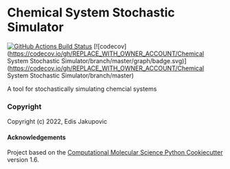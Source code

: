 Chemical System Stochastic Simulator
==============================
[//]: # (Badges)
[![GitHub Actions Build Status](https://github.com/REPLACE_WITH_OWNER_ACCOUNT/c3s/workflows/CI/badge.svg)](https://github.com/REPLACE_WITH_OWNER_ACCOUNT/c3s/actions?query=workflow%3ACI)
[![codecov](https://codecov.io/gh/REPLACE_WITH_OWNER_ACCOUNT/Chemical System Stochastic Simulator/branch/master/graph/badge.svg)](https://codecov.io/gh/REPLACE_WITH_OWNER_ACCOUNT/Chemical System Stochastic Simulator/branch/master)


A tool for stochastically simulating chemcial systems

### Copyright

Copyright (c) 2022, Edis Jakupovic


#### Acknowledgements
 
Project based on the 
[Computational Molecular Science Python Cookiecutter](https://github.com/molssi/cookiecutter-cms) version 1.6.
